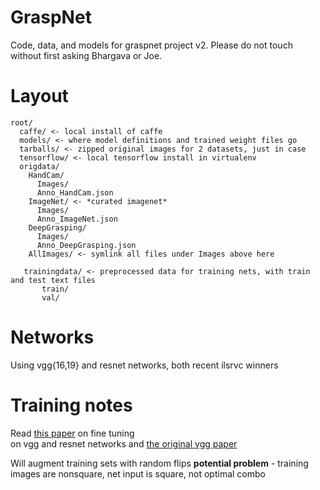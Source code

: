 # GraspNet

Code, data, and models for graspnet project v2. Please do not touch without
first asking Bhargava or Joe.

# Layout
```
root/
  caffe/ <- local install of caffe  
  models/ <- where model definitions and trained weight files go  
  tarballs/ <- zipped original images for 2 datasets, just in case  
  tensorflow/ <- local tensorflow install in virtualenv   
  origdata/  
    HandCam/  
      Images/  
      Anno_HandCam.json  
    ImageNet/ <- *curated imagenet*  
      Images/  
      Anno_ImageNet.json  
    DeepGrasping/  
      Images/
      Anno_DeepGrasping.json  
    AllImages/ <- symlink all files under Images above here    
    
   trainingdata/ <- preprocessed data for training nets, with train and test text files  
       train/  
       val/  
```
# Networks
Using vgg{16,19} and resnet networks, both recent ilsrvc winners

# Training notes
Read [this paper](http://cs231n.stanford.edu/reports2016/405_Report.pdf) on fine tuning  
on vgg and resnet networks and [the original vgg paper](https://arxiv.org/pdf/1409.1556.pdf)

Will augment training sets with random flips
**potential problem** - training images are nonsquare, net input is square, not optimal combo
